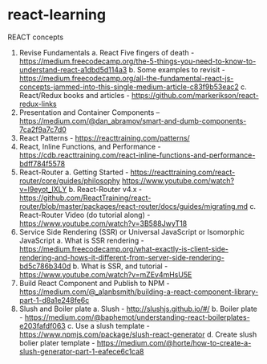 # react-learning

REACT concepts
1.	Revise Fundamentals
a.	React Five fingers of death - https://medium.freecodecamp.org/the-5-things-you-need-to-know-to-understand-react-a1dbd5d114a3 
b.	Some examples to revisit - https://medium.freecodecamp.org/all-the-fundamental-react-js-concepts-jammed-into-this-single-medium-article-c83f9b53eac2 
c.	React/Redux books and articles - https://github.com/markerikson/react-redux-links
2.	Presentation and Container Components – https://medium.com/@dan_abramov/smart-and-dumb-components-7ca2f9a7c7d0
3.	React Patterns - https://reacttraining.com/patterns/
4.	React, Inline Functions, and Performance - https://cdb.reacttraining.com/react-inline-functions-and-performance-bdff784f5578
5.	React-Router 
a.	Getting Started - https://reacttraining.com/react-router/core/guides/philosophy https://www.youtube.com/watch?v=l9eyot_IXLY 
b.	React-Router v4.x - https://github.com/ReactTraining/react-router/blob/master/packages/react-router/docs/guides/migrating.md
c.	React-Router Video (do tutorial along) - https://www.youtube.com/watch?v=3B588JwyT18
6.	Service Side Rendering (SSR) or Universal JavaScript or Isomorphic JavaScript
a.	What is SSR rendering - https://medium.freecodecamp.org/what-exactly-is-client-side-rendering-and-hows-it-different-from-server-side-rendering-bd5c786b340d 
b.	What is SSR, and tutorial - https://www.youtube.com/watch?v=mZEv4mHsU5E
7.	Build React Component and Publish to NPM - https://medium.com/@_alanbsmith/building-a-react-component-library-part-1-d8a1e248fe6c 
8.	Slush and Boiler plate
a.	Slush - http://slushjs.github.io/#/ 
b.	Boiler plate - https://medium.com/@baphemot/understanding-react-boilerplates-e203fafdf063 
c.	Use a slush template - https://www.npmjs.com/package/slush-react-generator 
d.	Create slush bolier plater template - https://medium.com/@horte/how-to-create-a-slush-generator-part-1-eafece6c1ca8 
